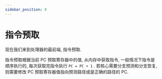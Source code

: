 ```yaml
---
sidebar_position: 8
---
```


# 指令预取

现在我们来到处理器的最前端, 指令预取.

指令预取根据当前 PC 预取寄存器中的值, 从内存中获取指令, 一般情况下指令是顺序执行的, 每次获取完指令执行 `PC = PC + 1` . 若核心需要分支预测和分支恢复, 则需要修改 PC 预取寄存器值指向预测路径或是正确的路径的 PC.